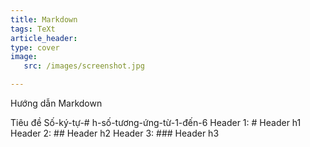 ```yaml
---
title: Markdown
tags: TeXt
article_header:
type: cover
image:
   src: /images/screenshot.jpg

---
```

Hướng dẫn Markdown
<!--more-->

Tiêu đề
Số-ký-tự-# h-số-tương-ứng-từ-1-đến-6
Header 1: # Header h1
Header 2: ## Header h2
Header 3: ### Header h3
<!--stackedit_data:
eyJoaXN0b3J5IjpbLTk0OTA0Njc0MF19
-->